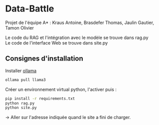 # Data-Battle

Projet de l'équipe A* : Kraus Antoine, Brasdefer Thomas, Jaulin Gautier, Tamon Olivier

Le code du RAG et l'intégration avec le modèle se trouve dans rag.py  
Le code de l'interface Web se trouve dans site.py  

## Consignes d'installation

Installer [ollama](https://ollama.com/download)

```bash
ollama pull llama3
```

Créer un environnement virtual python, l'activer puis :

```bash
pip install -r requirements.txt
python rag.py
python site.py
```

-> Aller sur l'adresse indiquée quand le site a fini de charger.
